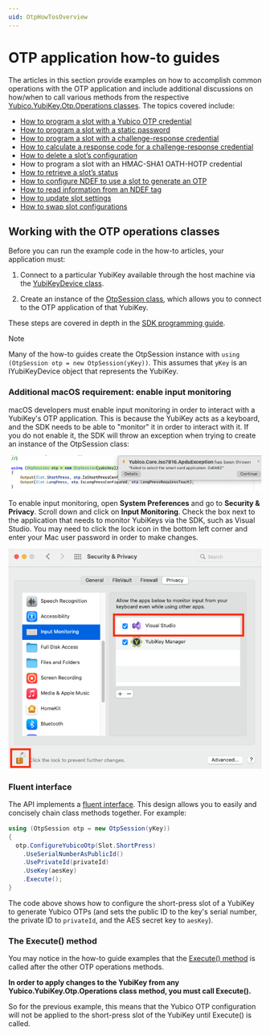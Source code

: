 ```yaml
---
uid: OtpHowTosOverview
---
```


<!-- Copyright 2022 Yubico AB

Licensed under the Apache License, Version 2.0 (the "License");
you may not use this file except in compliance with the License.
You may obtain a copy of the License at

    http://www.apache.org/licenses/LICENSE-2.0

Unless required by applicable law or agreed to in writing, software
distributed under the License is distributed on an "AS IS" BASIS,
WITHOUT WARRANTIES OR CONDITIONS OF ANY KIND, either express or implied.
See the License for the specific language governing permissions and
limitations under the License. -->

# OTP application how-to guides

The articles in this section provide examples on how to accomplish common operations with the OTP application and include additional discussions on how/when to call various methods from the respective [Yubico.YubiKey.Otp.Operations classes](xref:Yubico.YubiKey.Otp.Operations). The topics covered include:

- [How to program a slot with a Yubico OTP credential](xref:OtpProgramYubicoOTP)
- [How to program a slot with a static password](xref:OtpProgramStaticPassword)
- [How to program a slot with a challenge-response credential](xref:OtpProgramChallengeResponse)
- [How to calculate a response code for a challenge-response credential](xref:OtpCalcChallengeResponseCode)
- [How to delete a slot’s configuration](xref:OtpDeleteSlotConfig)
- How to program a slot with an HMAC-SHA1 OATH-HOTP credential
- [How to retrieve a slot’s status](xref:OtpRetrieveSlotStatus)
- [How to configure NDEF to use a slot to generate an OTP](xref:OtpConfigureNDEF)
- [How to read information from an NDEF tag](xref:OtpReadNDEF)
- [How to update slot settings](xref:OtpUpdateSlot)
- [How to swap slot configurations](xref:OtpSwapSlot)

## Working with the OTP operations classes

Before you can run the example code in the how-to articles, your application must:

1. Connect to a particular YubiKey available through the host machine via the [YubiKeyDevice class](xref:Yubico.YubiKey.YubiKeyDevice).

2. Create an instance of the [OtpSession class](xref:Yubico.YubiKey.Otp.OtpSession), which allows you to connect to the OTP application of that YubiKey.

These steps are covered in depth in the [SDK programming guide](xref:UsersManualMakingAConnection).

> [!NOTE]
> Many of the how-to guides create the OtpSession instance with `using (OtpSession otp = new OtpSession(yKey))`. This assumes that `yKey` is an IYubiKeyDevice object that represents the YubiKey.

### Additional macOS requirement: enable input monitoring

macOS developers must enable input monitoring in order to interact with a YubiKey's OTP application. This is because the YubiKey acts as a keyboard, and the SDK needs to be able to "monitor" it in order to interact with it. If you do not enable it, the SDK will throw an exception when trying to create an instance of the OtpSession class:

![Exception thrown when trying to create OtpSession instance](../../images/input-monitoring-error.png "Exception thrown when trying to create an OtpSession instance")

To enable input monitoring, open **System Preferences** and go to **Security & Privacy**. Scroll down and click on **Input Monitoring**. Check the box next to the application that needs to monitor YubiKeys via the SDK, such as Visual Studio. You may need to click the lock icon in the bottom left corner and enter your Mac user password in order to make changes. 

![Input monitoring settings](../../images/input-monitoring.png "Input monitoring settings in macOS")



### Fluent interface

The API implements a [fluent interface](https://en.wikipedia.org/wiki/Fluent_interface). This design allows you to easily and concisely chain class methods together. For example:

```C#
using (OtpSession otp = new OtpSession(yKey))
{
  otp.ConfigureYubicoOtp(Slot.ShortPress)
    .UseSerialNumberAsPublicId()
    .UsePrivateId(privateId)
    .UseKey(aesKey)
    .Execute();
}
```

The code above shows how to configure the short-press slot of a YubiKey to generate Yubico OTPs (and sets the public ID to the key's serial number, the private ID to `privateId`, and the AES secret key to `aesKey`).

### The Execute() method

You may notice in the how-to guide examples that the [Execute() method](xref:Yubico.YubiKey.Otp.Operations.OperationBase%601.Execute) is called after the other OTP operations methods.

**In order to apply changes to the YubiKey from any Yubico.YubiKey.Otp.Operations class method, you must call Execute().**

So for the previous example, this means that the Yubico OTP configuration will not be applied to the short-press slot of the YubiKey until Execute() is called.
